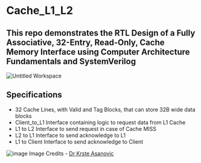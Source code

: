 # Cache_L1_L2
## This repo demonstrates the RTL Design of a Fully Associative, 32-Entry, Read-Only, Cache Memory Interface using Computer Architecture Fundamentals and SystemVerilog

![Untitled Workspace](https://user-images.githubusercontent.com/34355989/137039327-a4e9d75a-b4b3-47ab-b45f-8edef508b581.jpg)

## Specifications
- 32 Cache Lines, with Valid and Tag Blocks, that can store 32B wide data blocks
- Client_to_L1 Interface containing logic to request data from L1 Cache
- L1 to L2 Interface to send request in case of Cache MISS
- L2 to L1 Interface to send acknowledge to L1
- L1 to Client Interface to send acknowledge to Client

![image](https://user-images.githubusercontent.com/34355989/137039678-9ff27e47-170c-4687-b70d-03b43d1ec4bc.png)
Image Credits - [Dr Krste Asanovic](http://people.eecs.berkeley.edu/~krste/)
